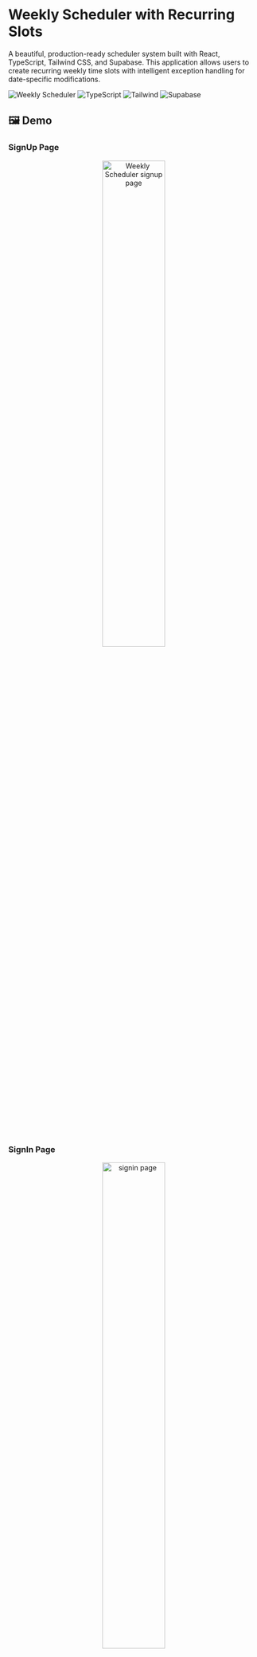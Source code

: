 # Weekly Scheduler with Recurring Slots

A beautiful, production-ready scheduler system built with React, TypeScript, Tailwind CSS, and Supabase. This application allows users to create recurring weekly time slots with intelligent exception handling for date-specific modifications.

![Weekly Scheduler](https://img.shields.io/badge/React-18.3.1-blue) ![TypeScript](https://img.shields.io/badge/TypeScript-5.5.3-blue) ![Tailwind](https://img.shields.io/badge/Tailwind-3.4.1-06B6D4) ![Supabase](https://img.shields.io/badge/Supabase-Latest-3ECF8E)

## 🖼️ Demo 

### SignUp Page
<p align="center">
  <img src="./public/signup page.png" width="50%" alt="Weekly Scheduler signup page"/>
</p>

### SignIn  Page
<p align="center">
  <img src="./public//signin page.png" width="50%" alt="signin page"/>
</p>

### Dashboard Page
<p align="center">
  <img src="./public/dashboard.png" width="48%" alt="Dashboard Preview"/>
  <img src="./public/create slot form.png" width="48%" alt="Footer Section"/>
</p>


---

## Features

### Core Functionality
- **Recurring Weekly Slots**: Create time slots that automatically repeat every week on the same day
- **Maximum 2 Slots Per Day**: Each date can contain up to 2 time slots
- **Smart Exception Handling**: Edit or delete specific dates without affecting other occurrences
- **Infinite Scroll**: Seamlessly load future weeks as you scroll down
- **Real-time Updates**: Changes reflect immediately across all weeks

### User Experience
- **Beautiful Modern Design**: Clean, professional interface with emerald/teal color scheme
- **Today Indicator**: Special highlighting for the current date
- **Responsive Layout**: Works perfectly on mobile, tablet, and desktop
- **Smooth Animations**: Polished transitions and micro-interactions
- **Interactive Slot Cards**: Hover to reveal edit and delete actions
- **Intuitive Modals**: Clear dialogs for creating, editing, and deleting slots

## Technology Stack

- **Frontend**: React 18.3 + TypeScript 5.5
- **Styling**: Tailwind CSS 3.4 with custom utilities
- **Database**: Supabase (PostgreSQL)
- **Icons**: Lucide React
- **Build Tool**: Vite 5.4
- **Deployment Ready**: Optimized for Vercel/Netlify

## Database Architecture

### Tables

#### `recurring_slots`
Stores the base recurring slot patterns that repeat weekly.

| Column | Type | Description |
|--------|------|-------------|
| id | uuid | Primary key |
| day_of_week | integer | Day of week (0=Sunday, 6=Saturday) |
| start_time | time | Start time of the slot |
| end_time | time | End time of the slot |
| created_at | timestamptz | Creation timestamp |
| updated_at | timestamptz | Last update timestamp |

#### `slot_exceptions`
Tracks exceptions to recurring slots (edits or deletions on specific dates).

| Column | Type | Description |
|--------|------|-------------|
| id | uuid | Primary key |
| recurring_slot_id | uuid | Foreign key to recurring_slots |
| exception_date | date | Specific date this exception applies to |
| exception_type | text | 'deleted' or 'modified' |
| start_time | time | Modified start time (nullable) |
| end_time | time | Modified end time (nullable) |
| created_at | timestamptz | Creation timestamp |

### Security
- Row Level Security (RLS) enabled on all tables
- Public access policies for demo purposes (customize for production)
- Cascading deletes to maintain data integrity

## Getting Started

### Prerequisites
- Node.js 18+ and npm
- Supabase account and project

### Installation

1. **Clone the repository**
   ```bash
   git clone <repository-url>
   cd project
   ```

2. **Install dependencies**
   ```bash
   npm install
   ```

3. **Set up environment variables**

   The `.env` file should already contain your Supabase credentials:
   ```env
   VITE_SUPABASE_URL=your-supabase-url
   VITE_SUPABASE_ANON_KEY=your-supabase-anon-key
   ```

4. **Database setup**

   The database migrations are already applied. Your Supabase instance should have:
   - `recurring_slots` table
   - `slot_exceptions` table
   - Proper indexes and RLS policies

5. **Start the development server**
   ```bash
   npm run dev
   ```

6. **Build for production**
   ```bash
   npm run build
   ```

## Usage Guide

### Creating a Recurring Slot

1. Click the "Add Slot" button on any day
2. Select start and end times
3. Click "Create Slot"
4. The slot will automatically appear on the same day of every week

### Editing a Slot

1. Hover over any slot card
2. Click the edit (pencil) icon
3. Modify the times as needed
4. Click "Save Changes"
5. Only that specific date will be modified (other occurrences remain unchanged)

### Deleting a Slot

1. Hover over any slot card
2. Click the delete (trash) icon
3. Confirm the deletion
4. Only that specific date will be deleted (other occurrences remain unchanged)

### Loading More Weeks

Simply scroll down to automatically load future weeks using infinite scroll.

## Project Structure

```
src/
├── components/
│   ├── DayColumn.tsx          # Individual day column display
│   ├── SlotCard.tsx           # Slot card with actions
│   ├── SlotModal.tsx          # Create/edit slot modal
│   └── DeleteModal.tsx        # Delete confirmation modal
├── lib/
│   └── supabase.ts            # Supabase client and types
├── services/
│   └── schedulerService.ts    # Business logic and API calls
├── App.tsx                     # Main application component
├── index.css                   # Global styles and animations
└── main.tsx                    # Application entry point

supabase/
└── migrations/
    └── 20251023050238_create_scheduler_tables.sql
```

## Key Implementation Details

### Recurring Logic

The system uses a smart approach to handle recurring slots:

1. **Base Pattern**: Each slot is stored with a day of week (0-6)
2. **Week Generation**: When loading a week, the system queries all recurring slots
3. **Exception Overlay**: For each date, it checks if there are any exceptions
4. **Final Rendering**: Deleted exceptions are hidden, modified exceptions show updated times

### Exception Handling

When a user edits or deletes a slot:

- An exception record is created for that specific date
- The `exception_type` is set to 'modified' or 'deleted'
- The original recurring slot remains unchanged
- All other dates continue to use the base pattern

### Performance Optimizations

- Indexes on frequently queried columns
- Week-based data loading to reduce payload
- Local state caching to avoid redundant API calls
- Intersection Observer for efficient infinite scroll

## Deployment

### Frontend (Vercel/Netlify)

1. Connect your Git repository
2. Set build command: `npm run build`
3. Set output directory: `dist`
4. Add environment variables from `.env`

### Database (Supabase)

The database is already provisioned and configured. Ensure:
- Migrations are applied
- RLS policies are active
- Connection pooling is enabled for production

## Customization

### Color Scheme

The app uses an emerald/teal color scheme. To change:

1. Update gradient classes in components:
   - `from-emerald-500 to-teal-500` → your colors
2. Update hover states and borders accordingly

### Time Format

To change from 12-hour to 24-hour format:

1. Edit `SchedulerService.formatTime()` in `schedulerService.ts`
2. Remove AM/PM logic and return raw time

### Maximum Slots Per Day

To change the 2-slot limit:

1. Update the check in `App.tsx` handleSaveSlot function
2. Update UI logic in `DayColumn.tsx`

## API Reference

### SchedulerService

#### `getRecurringSlots()`
Fetches all recurring slot patterns.

#### `getSlotsForWeek(weekStart: Date)`
Returns a map of dates to slots for the specified week, with exceptions applied.

#### `createRecurringSlot(dayOfWeek, startTime, endTime)`
Creates a new recurring slot pattern.

#### `updateSlotForDate(recurringSlotId, date, startTime, endTime)`
Creates an exception to modify a slot on a specific date.

#### `deleteSlotForDate(recurringSlotId, date)`
Creates an exception to delete a slot on a specific date.

## License

MIT License - Feel free to use this project for learning and development.

## Support

For issues or questions:
- Check the code comments for inline documentation
- Review the database schema in migrations
- Examine the service layer for business logic

## Acknowledgments

Built as a demonstration of modern full-stack development practices with React, TypeScript, and Supabase.

---

**Made with ❤️ using React, TypeScript, Tailwind CSS, and Supabase**
"# Weekly-Scheduler" 
